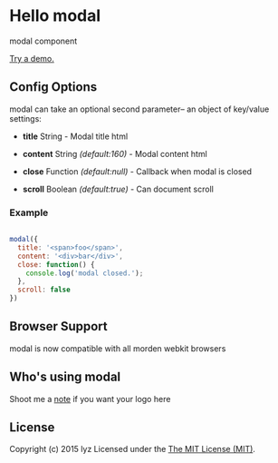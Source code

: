 Hello modal
=========
modal component

[Try a demo.](http://7li.github.io/components/modal/)

## Config Options

modal can take an optional second parameter– an object of key/value settings:

- **title** String - Modal title html

-	**content** String *(default:160)* - Modal content html

- **close** Function *(default:null)* - Callback when modal is closed

- **scroll** Boolean *(default:true)* - Can document scroll

### Example

``` js

modal({
  title: '<span>foo</span>',
  content: '<div>bar</div>',
  close: function() {
    console.log('modal closed.');
  },
  scroll: false
})

```

## Browser Support
modal is now compatible with all morden webkit browsers

## Who's using modal
Shoot me a [note](mailto:702368372atqqcom) if you want your logo here

## License
Copyright (c) 2015 lyz Licensed under the [The MIT License (MIT)](http://opensource.org/licenses/MIT).
